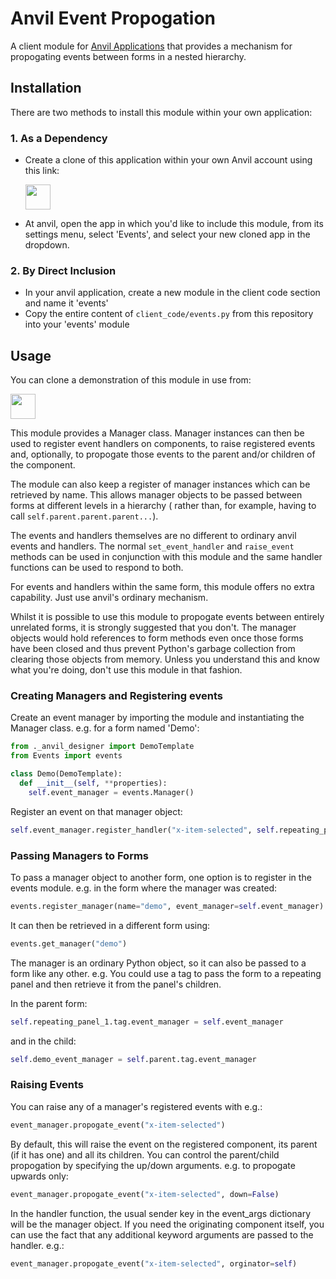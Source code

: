 # Anvil Event Propogation
A client module for [Anvil Applications](https://anvil.works) that provides a mechanism
for propogating events between forms in a nested hierarchy.

## Installation
There are two methods to install this module within your own application:

### 1. As a Dependency

  * Create a clone of this application within your own Anvil account using this link:

    [<img src="https://anvil.works/img/forum/copy-app.png" height='40px'>](https://anvil.works/build#clone:VJKO42XKR64QGTTO=CGGP22MNKJPJMNEI6UAEYUBJ)
  
  * At anvil, open the app in which you'd like to include this module, from its settings menu, select 'Events',
    and select your new cloned app in the dropdown.

### 2. By Direct Inclusion

  * In your anvil application, create a new module in the client code section and name it 'events'
  * Copy the entire content of `client_code/events.py` from this repository into your 'events' module
  
## Usage

You can clone a demonstration of this module in use from:

[<img src="https://anvil.works/img/forum/copy-app.png" height='40px'>](https://anvil.works/build#clone:ES5LXZU5YFZ3OIG5=5LVSIJOAKYF5MYLZIER7H6QP)

This module provides a Manager class. Manager instances can then be used to register event
handlers on components, to raise registered events and, optionally, to propogate those
events to the parent and/or children of the component.

The module can also keep a register of manager instances which can be retrieved by name.
This allows manager objects to be passed between forms at different levels in a hierarchy (
rather than, for example, having to call `self.parent.parent.parent...`).

The events and handlers themselves are no different to ordinary anvil events and handlers.
The normal `set_event_handler` and `raise_event` methods can be used in conjunction with
this module and the same handler functions can be used to respond to both.

For events and handlers within the same form, this module offers no extra capability. Just
use anvil's ordinary mechanism.

Whilst it is possible to use this module to propogate events between entirely unrelated
forms, it is strongly suggested that you don't. The manager objects would hold references
to form methods even once those forms have been closed and thus prevent Python's garbage
collection from clearing those objects from memory. Unless you understand this and know
what you're doing, don't use this module in that fashion.

### Creating Managers and Registering events

Create an event manager by importing the module and instantiating the Manager class. e.g.
for a form named 'Demo':

```python
from ._anvil_designer import DemoTemplate
from Events import events

class Demo(DemoTemplate):
  def __init__(self, **properties):
    self.event_manager = events.Manager()
```

Register an event on that manager object:

```python
self.event_manager.register_handler("x-item-selected", self.repeating_panel_1, self.handle_item_selected)
```

### Passing Managers to Forms

To pass a manager object to another form, one option is to register in the events module.
e.g. in the form where the manager was created:

```python
events.register_manager(name="demo", event_manager=self.event_manager)
```

It can then be retrieved in a different form using:

```python
events.get_manager("demo")
```

The manager is an ordinary Python object, so it can also be passed to a form like any other.
e.g. You could use a tag to pass the form to a repeating panel and then retrieve it from
the panel's children.

In the parent form:

```python
self.repeating_panel_1.tag.event_manager = self.event_manager
```

and in the child:

```python
self.demo_event_manager = self.parent.tag.event_manager
```

### Raising Events

You can raise any of a manager's registered events with e.g.:

```python
event_manager.propogate_event("x-item-selected")
```

By default, this will raise the event on the registered component, its parent (if it has one)
and all its children. You can control the parent/child propogation by specifying the up/down
arguments. e.g. to propogate upwards only:

```python
event_manager.propogate_event("x-item-selected", down=False)
```

In the handler function, the usual sender key in the event_args dictionary will be the 
manager object. If you need the originating component itself, you can use the fact that
any additional keyword arguments are passed to the handler. e.g.:

```python
event_manager.propogate_event("x-item-selected", orginator=self)
```
